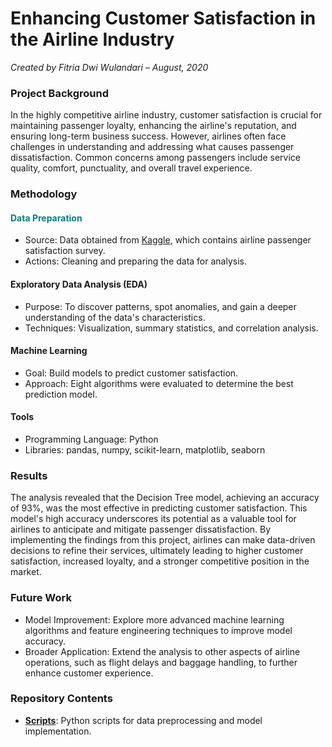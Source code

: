 # Enhancing Customer Satisfaction in the Airline Industry

_Created by Fitria Dwi Wulandari – August, 2020_

### **Project Background**
In the highly competitive airline industry, customer satisfaction is crucial for maintaining passenger loyalty, enhancing the airline's reputation, and ensuring long-term business success. However, airlines often face challenges in understanding and addressing what causes passenger dissatisfaction. Common concerns among passengers include service quality, comfort, punctuality, and overall travel experience.

### **Methodology**
#### <span style="color:#008080">Data Preparation</span>
* Source: Data obtained from [Kaggle](https://www.kaggle.com/datasets/teejmahal20/airline-passenger-satisfaction), which contains airline passenger satisfaction survey.
* Actions: Cleaning and preparing the data for analysis.

#### **Exploratory Data Analysis (EDA)**
* Purpose: To discover patterns, spot anomalies, and gain a deeper understanding of the data's characteristics.
* Techniques: Visualization, summary statistics, and correlation analysis.

#### **Machine Learning**
* Goal: Build models to predict customer satisfaction.
* Approach: Eight algorithms were evaluated to determine the best prediction model.

#### **Tools**
* Programming Language: Python
* Libraries: pandas, numpy, scikit-learn, matplotlib, seaborn

### **Results**
The analysis revealed that the Decision Tree model, achieving an accuracy of 93%, was the most effective in predicting customer satisfaction. This model's high accuracy underscores its potential as a valuable tool for airlines to anticipate and mitigate passenger dissatisfaction. By implementing the findings from this project, airlines can make data-driven decisions to refine their services, ultimately leading to higher customer satisfaction, increased loyalty, and a stronger competitive position in the market.

### **Future Work**
* Model Improvement: Explore more advanced machine learning algorithms and feature engineering techniques to improve model accuracy.
* Broader Application: Extend the analysis to other aspects of airline operations, such as flight delays and baggage handling, to further enhance customer experience.

### Repository Contents
* [**Scripts**](https://github.com/fitria-dwi/Airline-Passenger-Satisfaction/blob/main/Airline%20Passenger%20Satisfaction.ipynb): Python scripts for data preprocessing and model implementation.
